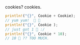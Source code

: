 cookies? cookies.

```rust
println!("{}", Cookie + Cookie);
// yum yum!  🍪 🍪
println!("{}", Cookie );
// just got 1 🍪 :/
println!("{}", Cookie * 10);
// 10 🍪 ?? TOO MUCH.
```